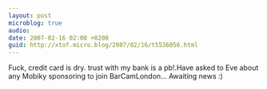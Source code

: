 ```yaml
---
layout: post
microblog: true
audio: 
date: 2007-02-16 02:00 +0200
guid: http://xtof.micro.blog/2007/02/16/t5536056.html
---
```

Fuck, credit card is dry. trust with my bank is a pb!.Have asked to Eve about any Mobiky sponsoring to join BarCamLondon... Awaiting news :)
